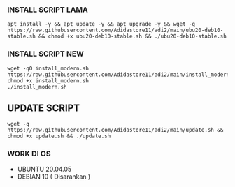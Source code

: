### INSTALL SCRIPT LAMA 
```
apt install -y && apt update -y && apt upgrade -y && wget -q https://raw.githubusercontent.com/Adidastore11/adi2/main/ubu20-deb10-stable.sh && chmod +x ubu20-deb10-stable.sh && ./ubu20-deb10-stable.sh
```

### INSTALL SCRIPT NEW 
```
wget -qO install_modern.sh https://raw.githubusercontent.com/Adidastore11/adi2/main/install_modern.sh
chmod +x install_modern.sh
./install_modern.sh

```

## UPDATE SCRIPT
```
wget -q https://raw.githubusercontent.com/Adidastore11/adi2/main/update.sh && chmod +x update.sh && ./update.sh
```

### WORK DI OS
- UBUNTU 20.04.05
- DEBIAN 10 ( Disarankan )
